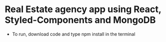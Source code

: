 ﻿# Real Estate agency app using React, Styled-Components and MongoDB
 
* To run, download code and type npm install in the terminal
